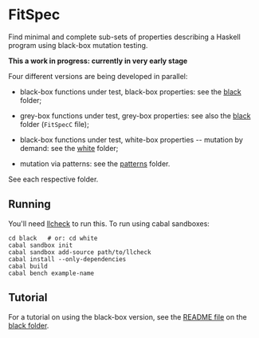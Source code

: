 FitSpec
=======

Find minimal and complete sub-sets of properties
describing a Haskell program
using black-box mutation testing.

**This a work in progress: currently in very early stage**

Four different versions are being developed in parallel:

* black-box functions under test, black-box properties:
  see the [black](black) folder;

* grey-box functions under test, grey-box properties:
  see also the [black](black) folder (`FitSpecC` file);

* black-box functions under test, white-box properties -- mutation by demand:
  see the [white](white) folder;

* mutation via patterns:
  see the [patterns](patterns) folder.

See each respective folder.


Running
-------

You'll need [llcheck] to run this.  To run using cabal sandboxes:

	cd black   # or: cd white
	cabal sandbox init
	cabal sandbox add-source path/to/llcheck
	cabal install --only-dependencies
	cabal build
	cabal bench example-name


Tutorial
--------

For a tutorial on using the black-box version, see the [README
file](black/README.md) on the [black folder](black).

[llcheck]: https://github.com/rudymatela/llcheck
